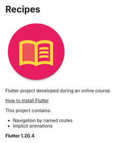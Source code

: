 # Recipes

![App logo](/android/app/src/main/res/mipmap-xxxhdpi/ic_launcher_round.png)

Flutter project developed during an online course.

[How to install Flutter](https://flutter.dev/docs/get-started/install)

This project contains:
* Navigation by named routes
* Implicit animations

**Flutter 1.20.4**
